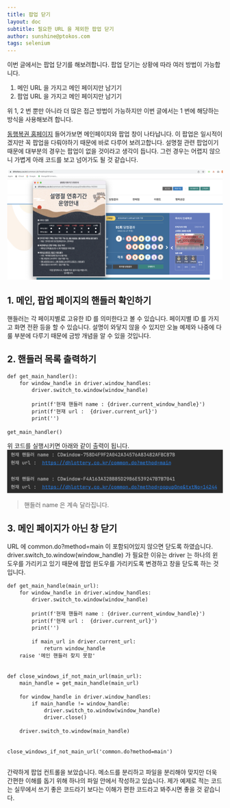 ```yaml
---
title: 팝업 닫기
layout: doc
subtitle: 필요한 URL 을 제외한 팝업 닫기
author: sunshine@ptokos.com
tags: selenium
---
```


이번 글에서는 팝업 닫기를 해보려합니다. 팝업 닫기는 상황에 따라 여러 방법이 가능합니다.
1. 메인 URL 을 가지고 메인 페이지만 남기기
2. 팝업 URL 을 가지고 메인 페이지만 남기기

위 1, 2 번 뿐만 아니라 더 많은 접근 방법이 가능하지만 이번 글에서는 1 번에 해당하는 방식을 사용해보려 합니다.

[동행복권 홈페이지](https://dhlottery.co.kr/common.do?method=main) 들어가보면 메인페이지와 팝업 창이 나타납니다. 
이 팝업은 일시적이겠지만 꼭 팝업을 다뤄야하기 때문에 바로 다루어 보려고합니다. 
설명절 관련 팝업이기 때문에 대부분의 경우는 팝업이 없을 것이라고 생각이 듭니다. 
그런 경우는 어렵지 않으니 가볍게 아래 코드를 보고 넘어가도 될 것 같습니다.

![Alt text](/assets/img/lotto-automation/2-1.png)


## 1. 메인, 팝업 페이지의 핸들러 확인하기
핸들러는 각 페이지별로 고유한 ID 를 의미한다고 볼 수 있습니다. 
페이지별 ID 를 가지고 화면 전환 등을 할 수 있습니다. 
설명이 와닿지 않을 수 있지만 오늘 예제와 나중에 다룰 부분에 다루기 때문에 금방 개념을 알 수 있을 것입니다.


## 2. 핸들러 목록 출력하기
```
def get_main_handler():
    for window_handle in driver.window_handles:
        driver.switch_to.window(window_handle)

        print(f'현재 핸들러 name : {driver.current_window_handle}')
        print(f'현재 url :  {driver.current_url}')
        print('')

get_main_handler()
```

위 코드를 실행시키면 아래와 같이 출력이 됩니다.
![Alt text](/assets/img/lotto-automation/2-2.png)

>핸들러 name 은 계속 달라집니다.

## 3. 메인 페이지가 아닌 창 닫기
URL 에 common.do?method=main 이 포함되어있지 않으면 닫도록 하였습니다.
driver.switch_to.window(window_handle) 가 필요한 이유는 driver 는 하나의 윈도우를 가리키고 있기 때문에 팝업 윈도우를 가리키도록 변경하고 창을 닫도록 하는 것입니다.


```
def get_main_handle(main_url):
    for window_handle in driver.window_handles:
        driver.switch_to.window(window_handle)

        print(f'현재 핸들러 name : {driver.current_window_handle}')
        print(f'현재 url :  {driver.current_url}')
        print('')

        if main_url in driver.current_url:
            return window_handle
    raise '메인 핸들러 찾지 못함'


def close_windows_if_not_main_url(main_url):
    main_handle = get_main_handle(main_url)

    for window_handle in driver.window_handles:
        if main_handle != window_handle:
            driver.switch_to.window(window_handle)
            driver.close()

    driver.switch_to.window(main_handle)


close_windows_if_not_main_url('common.do?method=main')
  
```


간략하게 팝업 컨트롤을 보았습니다. 
메소드를 분리하고 파일을 분리해야 맞지만 더욱 간편한 이해를 돕기 위해 하나의 파일 안에서 작성하고 있습니다. 
제가 예제로 적는 코드는 실무에서 쓰기 좋은 코드라기 보다는 이해가 편한 코드라고 봐주시면 좋을 것 같습니다.
